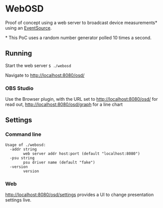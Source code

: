 # WebOSD

Proof of concept using a web server to broadcast device measurements* using an [EventSource](https://developer.mozilla.org/en-US/docs/Web/API/EventSource).

\* This PoC uses a random number generator polled 10 times a second.

## Running

Start the web server
```$ ./webosd```

Navigate to [http://localhost:8080/osd/](http://localhost:8080/osd/)

### OBS Studio

Use the Browser plugin, with the URL set to [http://localhost:8080/osd/](http://localhost:8080/osd/) for read out,
[http://localhost:8080/osd/graph](http://localhost:8080/osd/graph) for a line chart

## Settings

### Command line
```
Usage of ./webosd:
  -addr string
    	web server addr host:port (default "localhost:8080")
  -psu string
    	psu driver name (default "fake")
  -version
    	version
```

### Web

[http://localhost:8080/osd/settings](http://localhost:8080/osd/settings) provides a UI to change presentation settings live.
